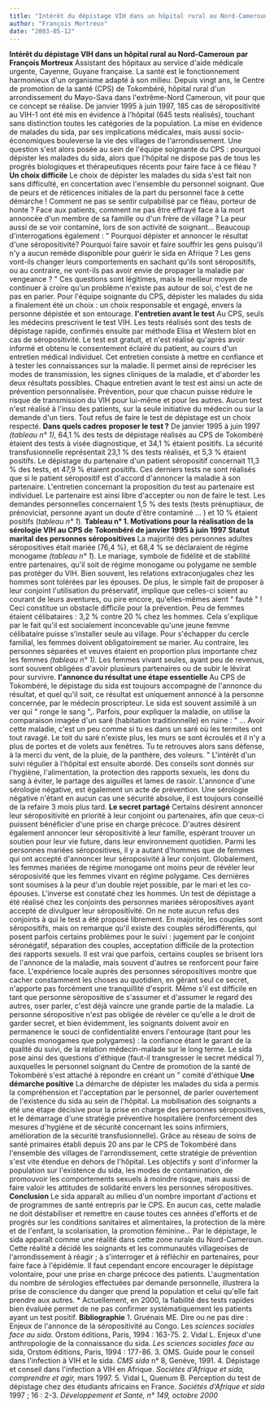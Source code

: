 ```yaml
---
title: "Intérêt du dépistage VIH dans un hôpital rural au Nord-Cameroun"
author: "François Mortreux"
date: "2003-05-12"
---
```


**Intérêt du dépistage VIH dans un hôpital rural au Nord-Cameroun** **par François Mortreux** Assistant des hôpitaux au service d'aide médicale urgente, Cayenne, Guyane française. La santé est le fonctionnement harmonieux d'un organisme adapté à son milieu. Depuis vingt ans, le Centre de promotion de la santé (CPS) de Tokombéré, hôpital rural d'un arrondissement du Mayo-Sava dans l'extrême-Nord Cameroun, vit pour que ce concept se réalise. De janvier 1995 à juin 1997, 185 cas de séropositivité au VIH-1 ont été mis en évidence à l'hôpital (645 tests réalisés), touchant sans distinction toutes les catégories de la population. La mise en évidence de malades du sida, par ses implications médicales, mais aussi socio-économiques bouleverse la vie des villages de l'arrondissement. Une question s'est alors posée au sein de l'équipe soignante du CPS : pourquoi dépister les malades du sida, alors que l'hôpital ne dispose pas de tous les progrès biologiques et thérapeutiques récents pour faire face à ce fléau ? **Un choix difficile** Le choix de dépister les malades du sida s'est fait non sans difficulté, en concertation avec l'ensemble du personnel soignant. Que de peurs et de réticences initiales de la part du personnel face à cette démarche ! Comment ne pas se sentir culpabilisé par ce fléau, porteur de honte ? Face aux patients, comment ne pas être effrayé face à la mort annoncée d'un membre de sa famille ou d'un frère de village ? La peur aussi de se voir contaminé, lors de son activité de soignant... Beaucoup d'interrogations également : " Pourquoi dépister et annoncer le résultat d'une séropositivité? Pourquoi faire savoir et faire souffrir les gens puisqu'il n'y a aucun remède disponible pour guérir le sida en Afrique ? Les gens vont-ils changer leurs comportements en sachant qu'ils sont séropositifs, ou au contraire, ne vont-ils pas avoir envie de propager la maladie par vengeance ? " Ces questions sont légitimes, mais le meilleur moyen de continuer à croire qu'un problème n'existe pas autour de soi, c'est de ne pas en parier. Pour l'équipe soignante du CPS, dépister les malades du sida a finalement été un choix : un choix responsable et engagé, envers la personne dépistée et son entourage. **I'entretien avant le test** Au CPS, seuls les médecins prescrivent le test VIH. Les tests réalisés sont des tests de dépistage rapide, confirmés ensuite par méthode Elisa et Western blot en cas de séropositivité. Le test est gratuit, et n'est réalisé qu'après avoir informé et obtenu le consentement éclairé du patient, au cours d'un entretien médical individuel. Cet entretien consiste à mettre en confiance et à tester les connaissances sur la maladie. Il permet ainsi de repréciser les modes de transmission, les signes cliniques de la maladie, et d'aborder les deux résultats possibles. Chaque entretien avant le test est ainsi un acte de prévention personnalisée. Prévention, pour que chacun puisse réduire le risque de transmission du VIH pour lui-même et pour les autres. Aucun test n'est réalisé à l'insu des patients, sur la seule initiative du médecin ou sur la demande d'un tiers. Tout refus de faire le test de dépistage est un choix respecté. **Dans quels cadres** **proposer le test ?** De janvier 1995 à juin 1997 *(tableau n° 1),* 64,1 % des tests de dépistage réalisés au CPS de Tokombéré étaient des tests à visée diagnostique, et 34,1 % étaient positifs. La sécurité transfusionnelle représentait 23,1 % des tests réalisés, et 5,3 % étaient positifs. Le dépistage du partenaire d'un patient séropositif concernait 11,3 % des tests, et 47,9 % étaient positifs. Ces derniers tests ne sont réalisés que si le patient séropositif est d'accord d'annoncer la maladie à son partenaire. L'entretien concernant la proposition du test au partenaire est individuel. Le partenaire est ainsi libre d'accepter ou non de faire le test. Les demandes personnelles concernaient 1,5 % des tests (tests prénuptiaux, de prénoviciat, personne ayant un doute d'être contaminé ... ) et 10 % étaient positifs (*tableau n° 1*). **Tableau n° 1. Motivations pour la réalisation de la sérologie VIH au CPS de** **Tokombéré de janvier 1995 à juin 1997** **Statut marital des personnes séropositives** La majorité des personnes adultes séropositives était mariée (76,4 %), et 68,4 % se déclaraient de régime monogame *(tableau n° 1*). Le mariage, symbole de fidélité et de stabilité entre partenaires, qu'il soit de régime monogame ou polygame ne semble pas protéger du VIH. Bien souvent, les relations extraconjugales chez les hommes sont tolérées par les épouses. De plus, le simple fait de proposer à leur conjoint l'utilisation du préservatif, implique que celles-ci soient au courant de leurs aventures, ou pire encore, qu'elles-mêmes aient " fauté " ! Ceci constitue un obstacle difficile pour la prévention. Peu de femmes étaient célibataires : 3,2 % contre 20 % chez les hommes. Cela s'explique par le fait qu'il est socialement inconcevable qu'une jeune femme célibataire puisse s'installer seule au village. Pour s'échapper du cercle familial, les femmes doivent obligatoirement se marier. Au contraire, les personnes séparées et veuves étaient en proportion plus importante chez les femmes *(tableau n° 1).* Les femmes vivant seules, ayant peu de revenus, sont souvent obligées d'avoir plusieurs partenaires ou de subir le lévirat pour survivre. **I'annonce du résultat une étape essentielle** Au CPS de Tokombéré, le dépistage du sida est toujours accompagné de l'annonce du résultat, et quel qu'il soit, ce résultat est uniquement annoncé à la personne concernée, par le médecin proscripteur. Le sida est souvent assimilé à un ver qui " ronge le sang ",. Parfois, pour expliquer la maladie, on utilise la comparaison imagée d'un saré (habitation traditionnelle) en ruine : " ... Avoir cette maladie, c'est un peu comme si tu es dans un saré où les termites ont tout ravagé. Le toit du saré n'existe plus, les murs se sont écroulés et il n'y a plus de portes et de volets aux fenêtres. Tu te retrouves alors sans défense, à la merci du vent, de la pluie, de la panthère, des voleurs. " L'intérêt d'un suivi régulier à l'hôpital est ensuite abordé. Des conseils sont donnés sur l'hygiène, l'alimentation, la protection des rapports sexuels, les dons du sang à éviter, le partage des aiguilles et lames de rasoir. L'annonce d'une sérologie négative, est également un acte de prévention. Une sérologie négative n'étant en aucun cas une sécurité absolue, il est toujours conseillé de la refaire 3 mois plus tard. **Le secret partagé** Certains désirent annoncer leur séropositivité en priorité à leur conjoint ou partenaires, afin que ceux-ci puissent bénéficier d'une prise en charge précoce. D'autres désirent également annoncer leur séropositivité à leur famille, espérant trouver un soutien pour leur vie future, dans leur environnement quotidien. Parmi les personnes mariées séropositives, il y a autant d'hommes que de femmes qui ont accepté d'annoncer leur séroposivité à leur conjoint. Globalement, les femmes mariées de régime monogame ont moins peur de révéler leur séroposivité que les femmes vivant en régime polygame. Ces dernières sont soumises à la peur d'un double rejet possible, par le mari et les co-épouses. L'inverse est constaté chez les hommes. Un test de dépistage a été réalisé chez les conjoints des personnes mariées séropositives ayant accepté de divulguer leur séropositivité. On ne note aucun refus des conjoints à qui le test a été proposé librement. En majorité, les couples sont séropositifs, mais on remarque qu'il existe des couples sérodifférents, qui posent parfois certains problèmes pour le suivi : jugement par le conjoint séronégatif, séparation des couples, acceptation difficile de la protection des rapports sexuels. Il est vrai que parfois, certains couples se brisent lors de l'annonce de la maladie, mais souvent d'autres se renforcent pour faire face. L'expérience locale auprès des personnes séropositives montre que cacher constamment les choses au quotidien, en gérant seul ce secret, n'apporte pas forcément une tranquillité d'esprit. Même s'il est difficile en tant que personne séropositive de s'assumer et d'assumer le regard des autres, oser parler, c'est déjà vaincre une grande partie de la maladie. La personne séropositive n'est pas obligée de révéler ce qu'elle a le droit de garder secret, et bien évidemment, les soignants doivent avoir en permanence le souci de confidentialité envers l'entourage (tant pour les couples monogames que polygames) : la confiance étant le garant de la qualité du suivi, de la relation médecin-malade sur le long terme. Le sida pose ainsi des questions d'éthique (faut-il transgresser le secret médical ?), auxquelles le personnel soignant du Centre de promotion de la santé de Tokombéré s'est attaché à répondre en créant un " comité d'éthique **Une démarche positive** La démarche de dépister les malades du sida a permis la compréhension et l'acceptation par le personnel, de parler ouvertement de l'existence du sida au sein de l'hôpital. La mobilisation des soignants a été une étape décisive pour la prise en charge des personnes séropositives, et le démarrage d'une stratégie préventive hospitalière (renforcement des mesures d'hygiène et de sécurité concernant les soins infirmiers, amélioration de la sécurité transfusionnelle). Grâce au réseau de soins de santé primaires établi depuis 20 ans par le CPS de Tokombéré dans l'ensemble des villages de l'arrondissement, cette stratégie de prévention s'est vite étendue en dehors de l'hôpital. Les objectifs y sont d'informer la population sur l'existence du sida, les modes de contamination, de promouvoir les comportements sexuels à moindre risque, mais aussi de faire valoir les attitudes de solidarité envers les personnes séropositives. **Conclusion** Le sida apparaît au milieu d'un nombre important d'actions et de programmes de santé entrepris par le CPS. En aucun cas, cette maladie ne doit déstabiliser et remettre en cause toutes ces années d'efforts et de progrès sur les conditions sanitaires et alimentaires, la protection de la mère et de l'enfant, la scolarisation, la promotion féminine... Par le dépistage, le sida apparaît comme une réalité dans cette zone rurale du Nord-Cameroun. Cette réalité a décidé les soignants et les communautés villageoises de l'arrondissement à réagir ; à s'interroger et à réfléchir en partenaires, pour faire face à l'épidémie. Il faut cependant encore encourager le dépistage volontaire, pour une prise en charge précoce des patients. L'augmentation du nombre de sérologies effectuées par demande personnelle, illustrera la prise de conscience du danger que prend la population et celui qu'elle fait prendre aux autres. \* Actuellement, en 2000, la fiabilité des tests rapides bien évaluée permet de ne pas confirmer systématiquement les patients ayant un test positif. **Bibliographie** 1. Gruénais ME. Dire ou ne pas dire : Enjeux de l'annonce de la séropositivité au Congo. Les *sciences sociales face au sida.* Orstom éditions, Paris, 1994 : 163-75. 2. Vidal L. Enjeux d'une anthropologie de la connaissance du sida. *Les sciences sociales face* *au* sida, Orstom éditions, Paris, 1994 : 177-86. 3. OMS. Guide pour le conseil dans l'infection à VIH et le sida. *CMS sida* n° 8, Genève, 1991. 4. Dépistage et conseil dans l'infection à VIH en Afrique. *Sociétés d'Afrique et sida, comprendre* *et agir,* mars 1997. 5. Vidal L, Quenum B. Perception du test de dépistage chez des étudiants africains en France. *Sociétés d'Afrique et sida* 1997 ; 16 : 2-3. *Développement et Santé, n° 149, octobre 2000*
